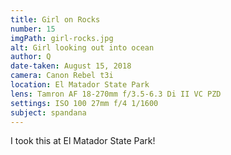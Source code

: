 ```yaml
---
title: Girl on Rocks
number: 15
imgPath: girl-rocks.jpg
alt: Girl looking out into ocean
author: Q
date-taken: August 15, 2018
camera: Canon Rebel t3i
location: El Matador State Park
lens: Tamron AF 18-270mm f/3.5-6.3 Di II VC PZD
settings: ISO 100 27mm f/4 1/1600
subject: spandana
---
```

I took this at El Matador State Park!
